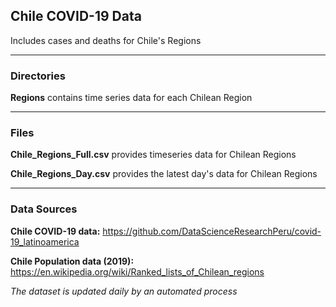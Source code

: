 ## Chile COVID-19 Data

Includes cases and deaths for Chile's Regions

------

### Directories

**Regions** contains time series data for each Chilean Region

------


### Files

**Chile_Regions_Full.csv** provides timeseries data for Chilean Regions

**Chile_Regions_Day.csv** provides the latest day's data for Chilean Regions

------


### Data Sources

**Chile COVID-19 data:** https://github.com/DataScienceResearchPeru/covid-19_latinoamerica

**Chile Population data (2019):** https://en.wikipedia.org/wiki/Ranked_lists_of_Chilean_regions


_The dataset is updated daily by an automated process_